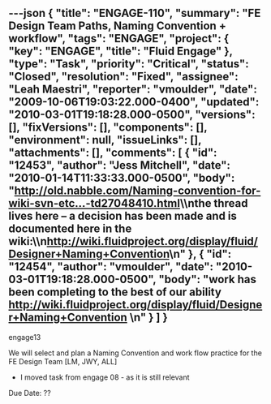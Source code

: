 ---json
{
  "title": "ENGAGE-110",
  "summary": "FE Design Team Paths, Naming Convention + workflow",
  "tags": "ENGAGE",
  "project": {
    "key": "ENGAGE",
    "title": "Fluid Engage"
  },
  "type": "Task",
  "priority": "Critical",
  "status": "Closed",
  "resolution": "Fixed",
  "assignee": "Leah Maestri",
  "reporter": "vmoulder",
  "date": "2009-10-06T19:03:22.000-0400",
  "updated": "2010-03-01T19:18:28.000-0500",
  "versions": [],
  "fixVersions": [],
  "components": [],
  "environment": null,
  "issueLinks": [],
  "attachments": [],
  "comments": [
    {
      "id": "12453",
      "author": "Jess Mitchell",
      "date": "2010-01-14T11:33:33.000-0500",
      "body": "<http://old.nabble.com/Naming-convention-for-wiki-svn-etc...-td27048410.html>\\\nthe thread lives here – a decision has been made and is documented here in the wiki:\\\n<http://wiki.fluidproject.org/display/fluid/Designer+Naming+Convention>\n"
    },
    {
      "id": "12454",
      "author": "vmoulder",
      "date": "2010-03-01T19:18:28.000-0500",
      "body": "work has been completing to the best of our ability <http://wiki.fluidproject.org/display/fluid/Designer+Naming+Convention>&#x20;\n"
    }
  ]
}
---
engage13

We will select and plan a Naming Convention and work flow practice for the FE Design Team \[LM, JWY, ALL]

* I moved task from engage 08 - as it is still relevant

Due Date: ??

        